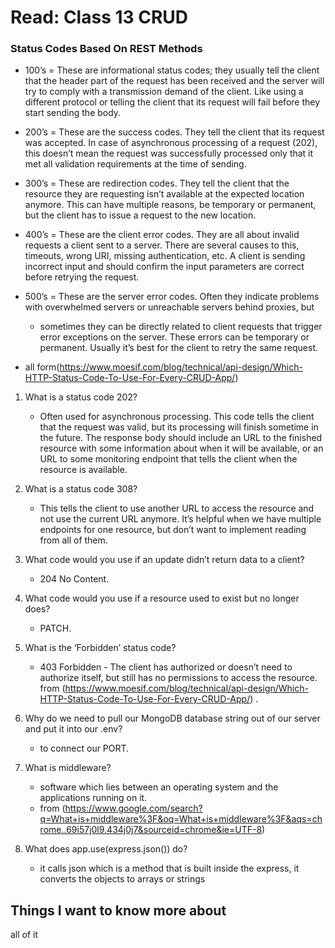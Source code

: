# Read: Class 13 CRUD

### Status Codes Based On REST Methods

- 100’s = These are informational status codes; they usually tell the client that the header part of the request has been 
received and the server will try to comply with a transmission demand of the client. Like using a different protocol or 
telling the client that its request will fail before they start sending the body.


- 200’s = These are the success codes. They tell the client that its request was accepted. In case of asynchronous processing 
of a request (202), this doesn’t mean the request was successfully processed only that it met all validation requirements at
the time of sending.


- 300’s = These are redirection codes. They tell the client that the resource they are requesting isn’t available at the expected 
location anymore. This can have multiple reasons, be temporary or permanent, but the client has to issue a request to the new location.


- 400’s = These are the client error codes. They are all about invalid requests a client sent to a server. There are several causes to this,
 timeouts, wrong URI, missing authentication, etc. A client is sending incorrect input and should confirm the input parameters are correct
 before retrying the request.


- 500’s = These are the server error codes. Often they indicate problems with overwhelmed servers or unreachable servers behind proxies, but 
	- sometimes they can be directly related to client requests that trigger error exceptions on the server. These errors can be temporary or permanent.
 	Usually it’s best for the client to retry the same request.

- all form(https://www.moesif.com/blog/technical/api-design/Which-HTTP-Status-Code-To-Use-For-Every-CRUD-App/)

1. What is a status code 202?
	- Often used for asynchronous processing. This code tells the client that the request was valid, but its processing will finish sometime 
	  in the future. The response body should include an URL to the finished resource with some information about when it will be available, or an URL 
	 to some monitoring endpoint that tells the client when the resource is available.

2. What is a status code 308?
	- This tells the client to use another URL to access the resource and not use the current URL anymore. It’s helpful when we have multiple 
   	  endpoints for one resource, but don’t want to implement reading from all of them.

3. What code would you use if an update didn’t return data to a client?
	- 204 No Content.
		
4. What code would you use if a resource used to exist but no longer does?
	- PATCH.

5. What is the ‘Forbidden’ status code?
	- 403 Forbidden - The client has authorized or doesn’t need to authorize itself, but still has no permissions to access the resource.
	  from (https://www.moesif.com/blog/technical/api-design/Which-HTTP-Status-Code-To-Use-For-Every-CRUD-App/) .




6. Why do we need to pull our MongoDB database string out of our server and put it into our .env?
	- to connect our PORT.



7. What is middleware?
	- software which lies between an operating system and the applications running on it.
	- from (https://www.google.com/search?q=What+is+middleware%3F&oq=What+is+middleware%3F&aqs=chrome..69i57j0l9.434j0j7&sourceid=chrome&ie=UTF-8)


8. What does app.use(express.json()) do?
	- it calls json which is a method that is built inside the express, it converts the objects to arrays or strings 



## Things I want to know more about
all of it

